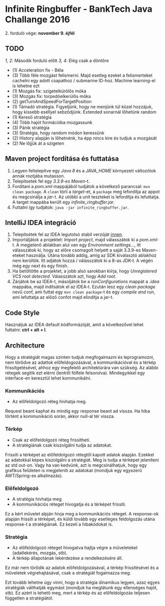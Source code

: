 # Infinite Ringbuffer - BankTech Java Challange 2016

2\. forduló vége: **november 9. éjfél**

## TODO

*1, 2*: Második forduló előtt 
*3, 4*: Elég csak a döntőre

- (1) Acceleration fix - Béla
- (3) Több féle mozgást felismerni. Majd esetleg ezeket a felismerteket cachelni egy adott csapathoz / submarine ID-hoz. Machine learning-el is lehetne ezt
- (1) Mozgás fix: szigetelkürölős móka
- (3) Mozgás fix: torpedóelkerülős móka
- (2) getTurnAndSpeedForTargetPosition
- (1) Támadó stratégia. Figyeljünk, hogy ne menjünk túl közel hozzájuk, hogy kissebb eséllyel sebződjünk. Extended sonarnál lőhetünk random
- (1) Kereső stratégia
- (4) Több hajót formációba mozgassunk
- (3) Pánik stratégia
- (3) Stratégia, hogy random módon keressünk
- (2) History alapján is lőhetnénk, ha épp nincs kire és tudjuk a mozgását
- (2) Ne lőjjük át a szigeten

## Maven project fordítása és futtatása

1. Legyen feltelepítve egy *Java 8* és a *JAVA_HOME* környezeti változótok annak rootjába mutasson.
2. Telepítsetek fel egy *3.3.9-es Maven*-t.
3. Fordítani a *pom.xml* mappájából tudjátok a következő parancsal: `mvn clean package`. A `clean` törli a *target*-et, a `package` meg lefordítja az appot és megcsinálja a *jar*-t. Az utóbbi a unit teszteket is lefordítja és lefuttatja. A target mappába került egy *infinite_ringbuffer.jar*.
4. Futtatni így tudjátok: `java -jar infinite_ringbuffer.jar`.

## IntelliJ IDEA integráció

1. Telepítsétek fel az IDEA legutolsó stabil verzóját [innen](https://www.jetbrains.com/idea/download/).
2. Importáljátok a projektet: *Import project*, majd válasszátok ki a *pom.xml*-t. A megjelenő ablakban alul van egy *Environment settings...*, itt válasszátok ki, hogy az előre csomagolt helyett a saját 3.3.9-es Maven-eteket használja. Utána tovább addig, amíg az SDK kiválasztó ablakhoz nem kerültök. Itt adjátok hozzá / válasszátok ki a 8-as JDK-t. A végén még egy next és egy finish.
3. Ha betöltötte a projektet, a jobb alsó sarokban kiírja, hogy *Unregistered VCS root detected*. Válasszátok azt, hogy *Add root*.
4. Zárjátok be az IDEA-t, másoljátok be a *runConfigurations* mappát a *.idea* mappába, majd indítsátok el az IDEA-t. Ezután lesz egy *clean package* nevű conf, ami futtat egy `mvn clean package`-t és egy *compile and run*, ami lefuttatja az előző confot majd elindítja a jar-t.

## Code Style

Használjuk az IDEA default kódformázóját, amit a következővel lehet futtatni: **ctrl + alt + l**.

## Architecture

Hogy a stratégiát magas szinten tudjuk megfogalmazni és leprogramozni, nem törődve az adattok előfeldogozásával, a kommunikációval és a térkép frissítgetésével, ahhoz egy megfelelő architektúrára van szükség. Az alábbi rétegek segítik ezt elérni (lentről fölfele felsorolva). Mindegyikkel egy interface-en keresztül lehet kommunikálni.

### Kommunikációs

- Az előfeldolgozó réteg hívhatja meg.

Request beant kaphat és mindig egy response beant ad vissza. Ha hiba történt a kommunikáció során, akkor null-al tér vissza.

### Térkép

- Csak az előfeldolgozó réteg frissítheti.
- A stratégiának csak kiszolgálni tudja az adatokat.

Frissíti a térképet az előfeldolgozó rétegtől kapott adatok alapján. Ezekkel az adatokkal képes kiszolgálni a stratégiát. Meg is tudja a térképet jeleníteni az std out-on. Vagy ha van kedvünk, azt is megcsinálhatjuk, hogy egy grafikus felületen is megjeleníti az adatokat (mondjuk egy egyszerű AWT/Spring-es alkalmazás).

### Előfeldolgozó

- A stratégia hívhatja meg.
- A kommunikációs réteget hívogatja és a térképet frissíti.

Ez a kért művelet alpján hívja meg a kommunikációs réteget. A response-ok alapján frissíti a térképet, és küldi tovább egy esetleges feldolgozás utána response-t a stratégiának. Ez kezeli a hibakódokat is.

### Stratégia

- Az előfeldolgozó réteget hívogatva hajtja végre a műveleteket (adatlekérés, mozgás, stb).
- A térkép állapotának lekérdezése a rendelkezésére áll.

Ez már nem törődik az adatok előfeldolgozásával, a térkép frissítésével és a műveletek végrehajtásával, csak a stratégiát fogalmazza meg.

Ezt tovább lehetne úgy vinni, hogy a stratégia dinamikus legyen, azaz egyes stratégiák válthatják egymást (mondjuk ha meglátunk egy ellenséges hajót, stb). Ez azért is tehető meg, mert a térkép és az előfeldolgozás teljesen független a stratégiától.
